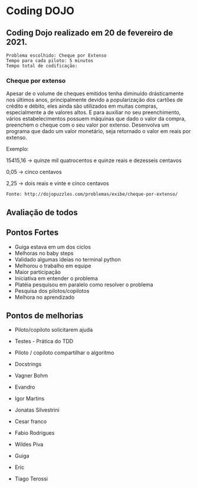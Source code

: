 # Coding DOJO


## Coding Dojo realizado em 20 de fevereiro de 2021.

	Problema escolhido: Cheque por Extenso
	Tempo para cada piloto: 5 minutos
	Tempo total de codificação: 


### Cheque por extenso

Apesar de o volume de cheques emitidos tenha diminuído drásticamente nos últimos anos, principalmente devido a popularização dos cartões de crédito e débito, eles ainda são utilizados em muitas compras, especialmente a de valores altos. E para auxiliar no seu preenchimento, vários estabelecimentos possuem máquinas que dado o valor da compra, preenchem o cheque com o seu valor por extenso.
Desenvolva um programa que dado um valor monetário, seja retornado o valor em reais por extenso.

Exemplo:

15415,16 -> quinze mil quatrocentos e quinze reais e dezesseis centavos

0,05 -> cinco centavos

2,25 -> dois reais e vinte e cinco centavos

	Fonte: http://dojopuzzles.com/problemas/exibe/cheque-por-extenso/


## Avaliação de todos


## Pontos Fortes
- Guiga estava em um dos ciclos
- Melhoras no baby steps
- Validado algumas ideias no terminal python
- Melhorou o trabalho em equipe
- Maior participação
- Iniciativa em entender o problema
- Platéia pesquisou em paralelo como resolver o problema
- Pesquisa dos pilotos/copilotos
- Melhora no aprendizado


## Pontos de melhorias
- Piloto/copiloto solicitarem ajuda 
- Testes - Prática do TDD
- Piloto / copiloto compartilhar o algoritmo
- Docstrings

- Vagner Bohm
- Evandro 
- Igor Martins
- Jonatas Silvestrini
- Cesar franco
- Fabio Rodrigues
- Wildes Piva
- Guiga
- Eric
- Tiago Terossi